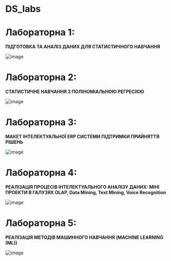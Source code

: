 # DS_labs

# Лабораторна 1: 

**ПІДГОТОВКА ТА АНАЛІЗ ДАНИХ ДЛЯ СТАТИСТИЧНОГО НАВЧАННЯ**

![image](https://github.com/zerorchik/DS_labs/assets/103893849/dbca16fd-0f5c-4f56-b111-cf3927fc7940)

# Лабораторна 2: 

**СТАТИСТИЧНЕ НАВЧАННЯ З ПОЛІНОМІАЛЬНОЮ РЕГРЕСІЄЮ**

![image](https://github.com/zerorchik/DS_labs/assets/103893849/fd64c47d-32cb-4e1c-91fa-23cb4fda4b69)

# Лабораторна 3: 

**МАКЕТ ІНТЕЛЕКТУАЛЬНОЇ ERP СИСТЕМИ ПІДТРИМКИ ПРИЙНЯТТЯ РІШЕНЬ**

![image](https://github.com/zerorchik/DS_labs/assets/103893849/5e5f8ba6-eb9c-4d2e-b783-1fdfc5d65043)

# Лабораторна 4: 

**РЕАЛІЗАЦІЯ ПРОЦЕСІВ ІНТЕЛЕКТУАЛЬНОГО АНАЛІЗУ ДАНИХ: МІНІ ПРОЕКТИ В ГАЛУЗЯХ OLAP, Data Mining, Text Mining, Voice Recognition**

![image](https://github.com/zerorchik/DS_labs/assets/103893849/f5408387-8356-4f56-9dbb-90024c7e07ca)

# Лабораторна 5: 

**РЕАЛІЗАЦІЯ МЕТОДІВ МАШИННОГО НАВЧАННЯ (MACHINE LEARNING (ML))**

![image](https://github.com/zerorchik/DS_labs/assets/103893849/2100acd1-9403-46a6-8851-9d46d1db679d)
